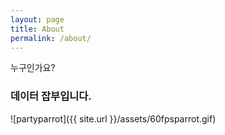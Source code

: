```yaml
---
layout: page
title: About
permalink: /about/
---
```


누구인가요?

### 데이터 잡부입니다.



![partyparrot]({{ site.url }}/assets/60fpsparrot.gif)

